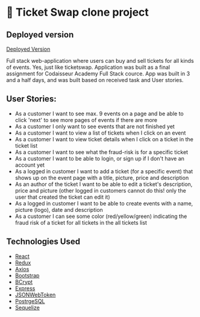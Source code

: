 # 🎫 Ticket Swap clone project

## Deployed version

[Deployed Version](https://powerful-springs-86754.herokuapp.com/)

Full stack web-application where users can buy and sell tickets for all kinds of events. Yes, just like ticketswap.
Application was built as a final assignment for Codaisseur Academy Full Stack cource. App was built in 3 and a half days, and was built based on received task and User stories.

## User Stories:

- As a customer I want to see max. 9 events on a page and be able to click 'next' to see more pages of events if there are more
- As a customer I only want to see events that are not finished yet
- As a customer I want to view a list of tickets when I click on an event
- As a customer I want to view ticket details when I click on a ticket in the ticket list
- As a customer I want to see what the fraud-risk is for a specific ticket
- As a customer I want to be able to login, or sign up if I don't have an account yet
- As a logged in customer I want to add a ticket (for a specific event) that shows up on the event page with a title, picture, price and description
- As an author of the ticket I want to be able to edit a ticket's description, price and picture (other logged in customers cannot do this! only the user that created the ticket can edit it)
- As a logged in customer I want to be able to create events with a name, picture (logo), date and description
- As a customer I can see some color (red/yellow/green) indicating the fraud risk of a ticket for all tickets in the all tickets list

## Technologies Used

- [React](https://reactjs.org/)
- [Redux](https://redux.js.org/)
- [Axios](https://github.com/axios/axios)
- [Bootstrap](https://getbootstrap.com/)
- [BCrypt](https://www.npmjs.com/package/bcrypt)
- [Express](http://expressjs.com/)
- [JSONWebToken](https://www.npmjs.com/package/jsonwebtoken)
- [PostrgeSQL](https://www.postgresql.org/)
- [Sequelize](https://sequelize.org/)
